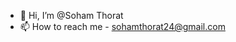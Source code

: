 - 👋 Hi, I’m @Soham Thorat
- 📫 How to reach me - sohamthorat24@gmail.com

<!---
Invicta369/Invicta369 is a ✨ special ✨ repository because its `README.md` (this file) appears on your GitHub profile.
You can click the Preview link to take a look at your changes.
--->
